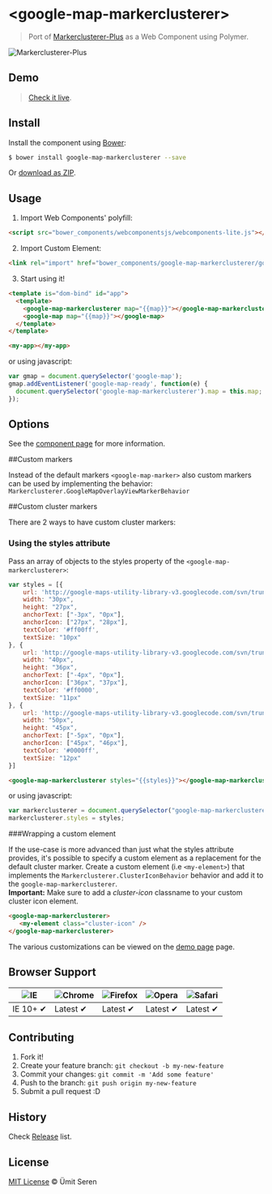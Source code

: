 # &lt;google-map-markerclusterer&gt;

> Port of [Markerclusterer-Plus](http://google-maps-utility-library-v3.googlecode.com/svn/trunk/markerclustererplus/docs/reference.html) as a Web Component using Polymer.

![Markerclusterer-Plus](https://raw.githubusercontent.com/timeu/google-map-markerclusterer/master/preview.gif "google-map-markerclusterer")

## Demo
> [Check it live](http://timeu.github.io/google-map-markerclusterer/components/google-map-markerclusterer/demo/index.html).

## Install

Install the component using [Bower](http://bower.io/):

```sh
$ bower install google-map-markerclusterer --save
```

Or [download as ZIP](https://github.com/timeu/google-map-markerclusterer/archive/master.zip).

## Usage

1. Import Web Components' polyfill:

  ```html
<script src="bower_components/webcomponentsjs/webcomponents-lite.js"></script>
  ```

2. Import Custom Element:

  ```html
<link rel="import" href="bower_components/google-map-markerclusterer/google-map-markerclusterer.html">
  ```

3. Start using it!

  ```html
  <template is="dom-bind" id="app">
    <template>
      <google-map-markerclusterer map="{{map}}"></google-map-markerclusterer>
      <google-map map="{{map}}"></google-map>
    </template>
  </template>
  
  <my-app></my-app>
  ```

  or using javascript: 

  ```javascript
  var gmap = document.querySelector('google-map');
  gmap.addEventListener('google-map-ready', function(e) {
    document.querySelector('google-map-markerclusterer').map = this.map;
  });
  ```


## Options

See the [component page](http://timeu.github.io/google-map-markerclusterer) for more information.


##Custom markers

Instead of the default markers `<google-map-marker>` also custom markers can be used by implementing the behavior: `Markerclusterer.GoogleMapOverlayViewMarkerBehavior`

##Custom cluster markers

There are 2 ways to have custom cluster markers: 

### Using the styles attribute

Pass an array of objects to the styles property of the `<google-map-markerclusterer>`: 

```Javascript
var styles = [{
    url: 'http://google-maps-utility-library-v3.googlecode.com/svn/trunk/markerclustererplus/images/conv30.png',
    width: "30px",
    height: "27px",
    anchorText: ["-3px", "0px"],
    anchorIcon: ["27px", "28px"],
    textColor: '#ff00ff',
    textSize: "10px"
}, {
    url: 'http://google-maps-utility-library-v3.googlecode.com/svn/trunk/markerclustererplus/images/conv40.png',
    width: "40px",
    height: "36px",
    anchorText: ["-4px", "0px"],
    anchorIcon: ["36px", "37px"],
    textColor: '#ff0000',
    textSize: "11px"
}, {
    url: 'http://google-maps-utility-library-v3.googlecode.com/svn/trunk/markerclustererplus/images/conv50.png',
    width: "50px",
    height: "45px",
    anchorText: ["-5px", "0px"],
    anchorIcon: ["45px", "46px"],
    textColor: '#0000ff',
    textSize: "12px"
}]
```

```Html
<google-map-markerclusterer styles="{{styles}}"></google-map-markerclusterer>
```
or using javascript:

```Javascript
var markerclusterer = document.querySelector("google-map-markerclusterer");
markerclusterer.styles = styles;
```

###Wrapping a custom element

If the use-case is more advanced than just what the styles attribute provides, it's possible to specify a custom element as a replacement for the default cluster marker. Create a custom element (i.e `<my-element>`) that implements the `Markerclusterer.ClusterIconBehavior` behavior and add it to the `google-map-markerclusterer`.   
**Important:** Make sure to add a *cluster-icon* classname to your custom cluster icon element.


```Html
<google-map-markerclusterer>
   <my-element class="cluster-icon" />
</google-map-markerclusterer>
```

The various customizations can be viewed on the [demo page](http://timeu.github.io/google-map-markerclusterer/components/google-map-markerclusterer/demo/) page.


## Browser Support

![IE](https://raw.github.com/paulirish/browser-logos/master/internet-explorer/internet-explorer_48x48.png) | ![Chrome](https://raw.github.com/paulirish/browser-logos/master/chrome/chrome_48x48.png) | ![Firefox](https://raw.github.com/paulirish/browser-logos/master/firefox/firefox_48x48.png) | ![Opera](https://raw.github.com/paulirish/browser-logos/master/opera/opera_48x48.png) | ![Safari](https://raw.github.com/paulirish/browser-logos/master/safari/safari_48x48.png)
--- | --- | --- | --- | --- |
IE 10+ ✔ | Latest ✔ | Latest ✔ | Latest ✔ | Latest ✔ |

## Contributing

1. Fork it!
2. Create your feature branch: `git checkout -b my-new-feature`
3. Commit your changes: `git commit -m 'Add some feature'`
4. Push to the branch: `git push origin my-new-feature`
5. Submit a pull request :D

## History

Check [Release](https://github.com/timeu/google-map-markerclusterer/releases) list.

## License

[MIT License](http://timeu.mit-license.org/) © Ümit Seren
